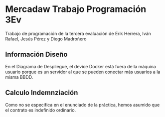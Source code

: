 # Mercadaw Trabajo Programación 3Ev

Trabajo de programación de la tercera evaluación de Erik Herrera, Iván Rafael, Jesús Pérez y Diego Madroñero 


## Información Diseño

En el Diagrama de Despliegue, el device Docker está fuera de la máquina usuario porque es un servidor al que se pueden conectar más usuarios a la misma BBDD.


## Calculo Indemnziación

Como no se especifica en el enunciado de la práctica, hemos asumido que el contrato es indefinido ordinario.